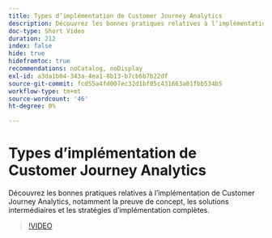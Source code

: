 ```yaml
---
title: Types d’implémentation de Customer Journey Analytics
description: Découvrez les bonnes pratiques relatives à l’implémentation de Customer Journey Analytics, notamment la preuve de concept, les solutions intermédiaires et les stratégies d’implémentation complètes.
doc-type: Short Video
duration: 212
index: false
hide: true
hidefromtoc: true
recommendations: noCatalog, noDisplay
exl-id: a3da1b04-343a-4ea1-8b13-b7cb6b7b22df
source-git-commit: fcd55a4fd007ec32d1bf05c431663a01fbb534b5
workflow-type: tm+mt
source-wordcount: '46'
ht-degree: 0%

---
```


# Types d’implémentation de Customer Journey Analytics

Découvrez les bonnes pratiques relatives à l’implémentation de Customer Journey Analytics, notamment la preuve de concept, les solutions intermédiaires et les stratégies d’implémentation complètes.

<!-- 62_S113_3442460_211_best-practices-for-implementing-customer-journey-analytics -->
>[!VIDEO](https://video.tv.adobe.com/v/3460068/?learn=on&enablevpops=true&captions=fre_fr)
